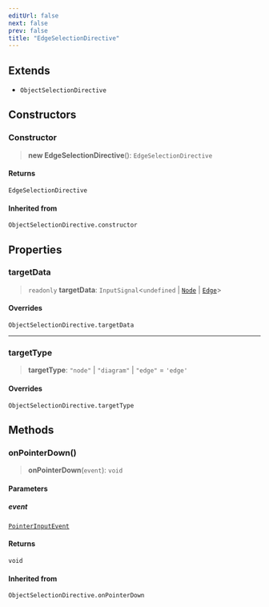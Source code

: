 ```yaml
---
editUrl: false
next: false
prev: false
title: "EdgeSelectionDirective"
---
```


## Extends

- `ObjectSelectionDirective`

## Constructors

### Constructor

> **new EdgeSelectionDirective**(): `EdgeSelectionDirective`

#### Returns

`EdgeSelectionDirective`

#### Inherited from

`ObjectSelectionDirective.constructor`

## Properties

### targetData

> `readonly` **targetData**: `InputSignal`\<`undefined` \| [`Node`](/api/other/node/) \| [`Edge`](/api/other/edge/)\>

#### Overrides

`ObjectSelectionDirective.targetData`

***

### targetType

> **targetType**: `"node"` \| `"diagram"` \| `"edge"` = `'edge'`

#### Overrides

`ObjectSelectionDirective.targetType`

## Methods

### onPointerDown()

> **onPointerDown**(`event`): `void`

#### Parameters

##### event

[`PointerInputEvent`](/api/other/pointerinputevent/)

#### Returns

`void`

#### Inherited from

`ObjectSelectionDirective.onPointerDown`
